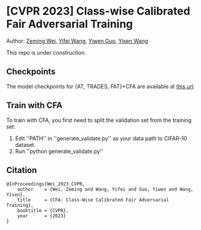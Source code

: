 # [CVPR 2023] Class-wise Calibrated Fair Adversarial Training

Author: [Zeming Wei](https://weizeming.com), [Yifei Wang](https://yifeiwang.me), [Yiwen Guo](https://yiwenguo.github.io), [Yisen Wang](https://yisenwang.github.io)


This repo is under construction.

## Checkpoints
The model checkpoints for {AT, TRADES, FAT}+CFA are available at [this url](https://drive.google.com/drive/folders/1uHJTVmZ4EgDqXoShbjgwJfCRFYPFeq_F?usp=sharing).

## Train with CFA
To train with CFA, you first need to split the validation set from the training set:
1. Edit ''PATH'' in ''generate_validate.py'' as your data path to CIFAR-10 dataset.
2. Run ''python generate_validate.py''



## Citation
```
@InProceedings{Wei_2023_CVPR,
    author    = {Wei, Zeming and Wang, Yifei and Guo, Yiwen and Wang, Yisen},
    title     = {CFA: Class-Wise Calibrated Fair Adversarial Training},
    booktitle = {CVPR},
    year      = {2023}
}
```
